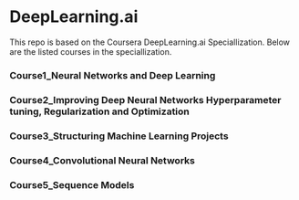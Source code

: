 # DeepLearning.ai
This repo is based on the Coursera DeepLearning.ai Speciallization. 
Below are the listed courses in the speciallization.

### Course1_Neural Networks and Deep Learning
### Course2_Improving Deep Neural Networks Hyperparameter tuning, Regularization and Optimization
### Course3_Structuring Machine Learning Projects
### Course4_Convolutional Neural Networks
### Course5_Sequence Models
